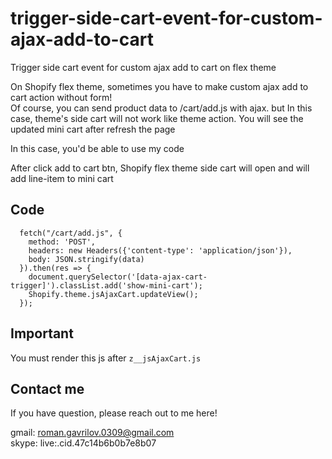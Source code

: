 # trigger-side-cart-event-for-custom-ajax-add-to-cart
Trigger side cart event for custom ajax add to cart on flex theme

On Shopify flex theme, sometimes you have to make custom ajax add to cart action without form!  
Of course, you can send product data to /cart/add.js with ajax. but In this case, theme's side cart will not work like theme action. You will see the updated mini cart after refresh the page

In this case, you'd be able to use my code

After click add to cart btn, Shopify flex theme side cart will open and will add line-item to mini cart

## Code

```
  fetch("/cart/add.js", {
    method: 'POST',
    headers: new Headers({'content-type': 'application/json'}),
    body: JSON.stringify(data)
  }).then(res => {
    document.querySelector('[data-ajax-cart-trigger]').classList.add('show-mini-cart');
    Shopify.theme.jsAjaxCart.updateView();
  });
```

## Important
You must render this js after ```z__jsAjaxCart.js``` 

## Contact me
If you have question, please reach out to me here!

gmail: roman.gavrilov.0309@gmail.com<br>
skype: live:.cid.47c14b6b0b7e8b07
